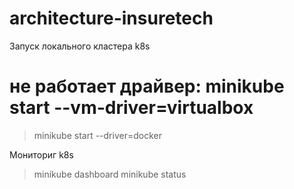 # architecture-insuretech

Запуск локального кластера k8s
# не работает драйвер: minikube start --vm-driver=virtualbox
> minikube start --driver=docker

Мониториг k8s
> minikube dashboard
> minikube status
